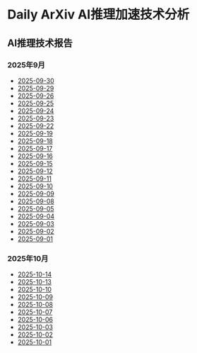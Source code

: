 ﻿# Daily ArXiv AI推理加速技术分析

## AI推理技术报告

### 2025年9月

<!-- REPORTS_START_2025_09 -->
- [2025-09-30](2025-09/09-30/ai_inference_report_20251015_203036.md)
- [2025-09-29](2025-09/09-29/ai_inference_report_20251015_194432.md)
- [2025-09-26](2025-09/09-26/ai_inference_report_20251015_185054.md)
- [2025-09-25](2025-09/09-25/ai_inference_report_20251015_154359.md)
- [2025-09-24](2025-09/09-24/ai_inference_report_20251015_141918.md)
- [2025-09-23](2025-09/09-23/ai_inference_report_20250928_145358.md)
- [2025-09-22](2025-09/09-22/ai_inference_report_20250928_125457.md)
- [2025-09-19](2025-09/09-19/ai_inference_report_20250924_183354.md)
- [2025-09-18](2025-09/09-18/ai_inference_report_20250924_145934.md)
- [2025-09-17](2025-09/09-17/ai_inference_report_20250924_103551.md)
- [2025-09-16](2025-09/09-16/ai_inference_report_20250924_113149.md)
- [2025-09-15](2025-09/09-15/ai_inference_report_20250923_121645.md)
- [2025-09-12](2025-09/09-12/ai_inference_report_20250916_182813.md)
- [2025-09-11](2025-09/09-11/ai_inference_report_20250916_165216.md)
- [2025-09-10](2025-09/09-10/ai_inference_report_20250916_161002.md)
- [2025-09-09](2025-09/09-09/ai_inference_report_20250911_193134.md)
- [2025-09-08](2025-09/09-08/ai_inference_report_20250910_194357.md)
- [2025-09-05](2025-09/09-05/ai_inference_report_20250910_170502.md)
- [2025-09-04](2025-09/09-04/ai_inference_report_20250910_155645.md)
- [2025-09-03](2025-09/09-03/ai_inference_report_20250910_145831.md)
- [2025-09-02](2025-09/09-02/ai_inference_report_20250905_185045.md)
- [2025-09-01](2025-09/09-01/ai_inference_report_20250904_103049.md)

<!-- REPORTS_END_2025_09 -->

### 2025年10月

<!-- REPORTS_START_2025_10 -->
- [2025-10-14](2025-10/10-14/ai_inference_report_20251017_130502.md)
- [2025-10-13](2025-10/10-13/ai_inference_report_20251017_123826.md)
- [2025-10-10](2025-10/10-10/ai_inference_report_20251017_121347.md)
- [2025-10-09](2025-10/10-09/ai_inference_report_20251017_113603.md)
- [2025-10-08](2025-10/10-08/ai_inference_report_20251017_105625.md)
- [2025-10-07](2025-10/10-07/ai_inference_report_20251016_134053.md)
- [2025-10-06](2025-10/10-06/ai_inference_report_20251016_131225.md)
- [2025-10-03](2025-10/10-03/ai_inference_report_20251016_122734.md)
- [2025-10-02](2025-10/10-02/ai_inference_report_20251016_105532.md)
- [2025-10-01](2025-10/10-01/ai_inference_report_20251016_102143.md)

<!-- REPORTS_END_2025_10 -->
